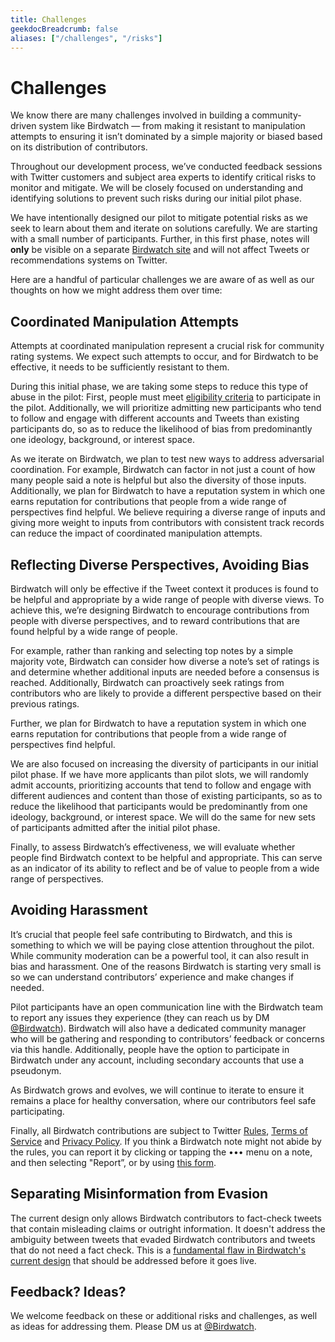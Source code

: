 ```yaml
---
title: Challenges
geekdocBreadcrumb: false
aliases: ["/challenges", "/risks"]
---
```


# Challenges

We know there are many challenges involved in building a community-driven system like Birdwatch — from making it resistant to manipulation attempts to ensuring it isn’t dominated by a simple majority or biased based on its distribution of contributors.

Throughout our development process, we’ve conducted feedback sessions with Twitter customers and subject area experts to identify critical risks to monitor and mitigate. We will be closely focused on understanding and identifying solutions to prevent such risks during our initial pilot phase.

We have intentionally designed our pilot to mitigate potential risks as we seek to learn about them and iterate on solutions carefully. We are starting with a small number of participants. Further, in this first phase, notes will **only** be visible on a separate [Birdwatch site](http://birdwatch.twitter.com) and will not affect Tweets or recommendations systems on Twitter.

Here are a handful of particular challenges we are aware of as well as our thoughts on how we might address them over time:

## Coordinated Manipulation Attempts

Attempts at coordinated manipulation represent a crucial risk for community rating systems. We expect such attempts to occur, and for Birdwatch to be effective, it needs to be sufficiently resistant to them.

During this initial phase, we are taking some steps to reduce this type of abuse in the pilot: First, people must meet [eligibility criteria](../../signup) to participate in the pilot. Additionally, we will prioritize admitting new participants who tend to follow and engage with different accounts and Tweets than existing participants do, so as to reduce the likelihood of bias from predominantly one ideology, background, or interest space.

As we iterate on Birdwatch, we plan to test new ways to address adversarial coordination. For example, Birdwatch can factor in not just a count of how many people said a note is helpful but also the diversity of those inputs. Additionally, we plan for Birdwatch to have a reputation system in which one earns reputation for contributions that people from a wide range of perspectives find helpful. We believe requiring a diverse range of inputs and giving more weight to inputs from contributors with consistent track records can reduce the impact of coordinated manipulation attempts.

## Reflecting Diverse Perspectives, Avoiding Bias

Birdwatch will only be effective if the Tweet context it produces is found to be helpful and appropriate by a wide range of people with diverse views. To achieve this, we’re designing Birdwatch to encourage contributions from people with diverse perspectives, and to reward contributions that are found helpful by a wide range of people.

For example, rather than ranking and selecting top notes by a simple majority vote, Birdwatch can consider how diverse a note’s set of ratings is and determine whether additional inputs are needed before a consensus is reached. Additionally, Birdwatch can proactively seek ratings from contributors who are likely to provide a different perspective based on their previous ratings.

Further, we plan for Birdwatch to have a reputation system in which one earns reputation for contributions that people from a wide range of perspectives find helpful.

We are also focused on increasing the diversity of participants in our initial pilot phase. If we have more applicants than pilot slots, we will randomly admit accounts, prioritizing accounts that tend to follow and engage with different audiences and content than those of existing participants, so as to reduce the likelihood that participants would be predominantly from one ideology, background, or interest space. We will do the same for new sets of participants admitted after the initial pilot phase.

Finally, to assess Birdwatch’s effectiveness, we will evaluate whether people find Birdwatch context to be helpful and appropriate. This can serve as an indicator of its ability to reflect and be of value to people from a wide range of perspectives.

## Avoiding Harassment

It’s crucial that people feel safe contributing to Birdwatch, and this is something to which we will be paying close attention throughout the pilot. While community moderation can be a powerful tool, it can also result in bias and harassment. One of the reasons Birdwatch is starting very small is so we can understand contributors’ experience and make changes if needed.

Pilot participants have an open communication line with the Birdwatch team to report any issues they experience (they can reach us by DM [@Birdwatch](https://twitter.com/birdwatch)). Birdwatch will also have a dedicated community manager who will be gathering and responding to contributors’ feedback or concerns via this handle. Additionally, people have the option to participate in Birdwatch under any account, including secondary accounts that use a pseudonym.

As Birdwatch grows and evolves, we will continue to iterate to ensure it remains a place for healthy conversation, where our contributors feel safe participating.

Finally, all Birdwatch contributions are subject to Twitter [Rules](https://help.twitter.com/rules-and-policies/twitter-rules), [Terms of Service](https://twitter.com/tos) and [Privacy Policy](https://twitter.com/privacy). If you think a Birdwatch note might not abide by the rules, you can report it by clicking or tapping the ••• menu on a note, and then selecting "Report”, or by using [this form](https://help.twitter.com/en/forms/birdwatch).

## Separating Misinformation from Evasion

The current design only allows Birdwatch contributors to fact-check tweets that contain misleading claims or outright information. It doesn't address the ambiguity between tweets that evaded Birdwatch contributors and tweets that do not need a fact check. This is a [fundamental flaw in Birdwatch's current design](https://soatok.blog/2021/01/27/twitters-birdwatch-is-fundamentally-flawed/) that should be addressed before it goes live.

## Feedback? Ideas?

We welcome feedback on these or additional risks and challenges, as well as ideas for addressing them. Please DM us at [@Birdwatch](http://twitter.com/birdwatch).
